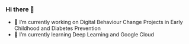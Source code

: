 ### Hi there 👋

- 🔭 I’m currently working on Digital Behaviour Change Projects in Early Childhood and Diabetes Prevention
- 🌱 I’m currently learning Deep Learning and Google Cloud

<!-- <a href="http://www.github.com/NipunaCooray"><img src="https://github-readme-stats.vercel.app/api?username=NipunaCooray&show_icons=true&hide=&count_private=true&&theme=dracula" alt="Nipuna's GitHub stats" /></a> -->
